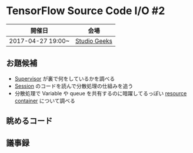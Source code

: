 # TensorFlow Source Code I/O #2

| 開催日 | 会場 |
|:-:|:-:|
| 2017-04-27 19:00~ | [Studio Geeks](https://www.google.co.jp/maps/place/%E3%82%B3%E3%83%AF%E3%83%BC%E3%82%AD%E3%83%B3%E3%82%B0%E3%82%B9%E3%83%9A%E3%83%BC%E3%82%B9+studio+geeks/@35.7067443,139.7614833,17z/data=!4m12!1m6!3m5!1s0x60188c233f3ed6af:0x12144e940c954ed8!2z44Kz44Ov44O844Kt44Oz44Kw44K544Oa44O844K5IHN0dWRpbyBnZWVrcw!8m2!3d35.70674!4d139.763672!3m4!1s0x60188c233f3ed6af:0x12144e940c954ed8!8m2!3d35.70674!4d139.763672) |

## お題候補

* [Supervisor](https://www.tensorflow.org/programmers_guide/supervisor) が裏で何をしているかを調べる
* [Session](https://www.tensorflow.org/api_docs/python/tf/Session) のコードを読んで分散処理の仕組みを追う
* 分散処理で Variable や queue を共有するのに暗躍してるっぽい [resource container](https://www.tensorflow.org/api_docs/python/tf/Graph#container) について調べる

## 眺めるコード

## 議事録
